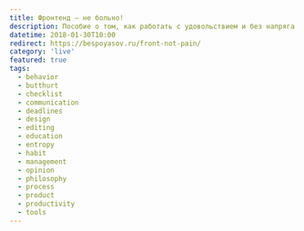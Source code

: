 ```yaml
---
title: Фронтенд — не больно!
description: Пособие о том, как работать с удовольствием и без напряга.
datetime: 2018-01-30T10:00
redirect: https://bespoyasov.ru/front-not-pain/
category: 'live'
featured: true
tags:
  - behavior
  - butthurt
  - checklist
  - communication
  - deadlines
  - design
  - editing
  - education
  - entropy
  - habit
  - management
  - opinion
  - philosophy
  - process
  - product
  - productivity
  - tools
---
```

